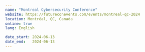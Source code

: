 ```yaml
---
name: "Montreal Cybersecurity Conference"
website: https://futureconevents.com/events/montreal-qc-2024
location: Montréal, QC, Canada
online: true
lang: English

date_start: 2024-06-13
date_end:   2024-06-13
---
```

